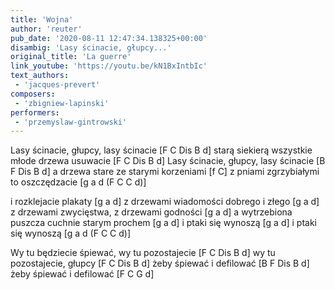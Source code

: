 ```yaml
---
title: 'Wojna'
author: 'reuter'
pub_date: '2020-08-11 12:47:34.138325+00:00'
disambig: 'Lasy ścinacie, głupcy...'
original_title: 'La guerre'
link_youtube: 'https://youtu.be/kN1BxIntbIc'
text_authors:
 - 'jacques-prevert'
composers:
 - 'zbigniew-lapinski'
performers:
 - 'przemyslaw-gintrowski'
---
```


Lasy ścinacie, głupcy, lasy ścinacie [F C Dis B d]
starą siekierą wszystkie młode drzewa usuwacie [F C Dis B d]
Lasy ścinacie, głupcy, lasy ścinacie [B F Dis B d]
a drzewa stare ze starymi korzeniami [f C]
z pniami zgrzybiałymi to oszczędzacie [g a d (F C C d)]

i rozklejacie plakaty [g a d]
z drzewami wiadomości dobrego i złego [g a d]
z drzewami zwycięstwa, z drzewami godności [g a d] 
a wytrzebiona puszcza cuchnie starym prochem [g a d]
i ptaki się wynoszą [g a d]
i ptaki się wynoszą [g a d (F C C d)]

Wy tu będziecie śpiewać, wy tu pozostajecie [F C Dis B d]
wy tu pozostajecie, głupcy [F C Dis B d]
 żeby śpiewać i defilować [B F Dis B d]     
żeby śpiewać i defilować [F C G d]